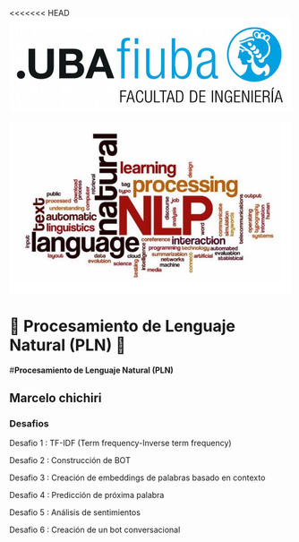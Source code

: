 <<<<<<< HEAD
![logoFIUBA.jpg](https://github.com/mfchich/PLN/blob/main/imagenes/logoFIUBA.jpg "")


![PLN.JPG](https://github.com/mfchich/PLN/blob/main/imagenes/PLN.JPG "")

# :book: Procesamiento de Lenguaje Natural (PLN) :book:

#**Procesamiento de Lenguaje Natural (PLN)**

## Marcelo chichiri

### Desafios 
Desafio 1 : TF-IDF (Term frequency-Inverse term frequency)

Desafio 2 : Construcción de BOT

Desafio 3 : Creación de embeddings de palabras basado en contexto

Desafio 4 : Predicción de próxima palabra

Desafio 5 : Análisis de sentimientos 

Desafio 6 : Creación de un bot conversacional

